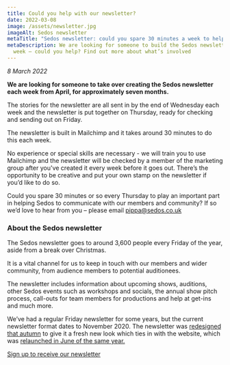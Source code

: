 ```yaml
---
title: Could you help with our newsletter?
date: 2022-03-08
image: /assets/newsletter.jpg
imageAlt: Sedos newsletter
metaTitle: "Sedos newsletter: could you spare 30 minutes a week to help us?"
metaDescription: We are looking for someone to build the Sedos newsletter each
  week – could you help? Find out more about what’s involved
---
```

*8 March 2022*

**We are looking for someone to take over creating the Sedos newsletter each week from April, for approximately seven months.**

The stories for the newsletter are all sent in by the end of Wednesday each week and the newsletter is put together on Thursday, ready for checking and sending out on Friday.

The newsletter is built in Mailchimp and it takes around 30 minutes to do this each week.

No experience or special skills are necessary - we will train you to use Mailchimp and the newsletter will be checked by a member of the marketing group after you've created it every week before it goes out. There’s the opportunity to be creative and put your own stamp on the newsletter if you’d like to do so. 

Could you spare 30 minutes or so every Thursday to play an important part in helping Sedos to communicate with our members and community? If so we’d love to hear from you – please email [pippa@sedos.co.uk](mailto:pippa@sedos.co.uk)

### About the Sedos newsletter

The Sedos newsletter goes to around 3,600 people every Friday of the year, aside from a break over Christmas.

It is a vital channel for us to keep in touch with our members and wider community, from audience members to potential auditionees. 

The newsletter includes information about upcoming shows, auditions, other Sedos events such as workshops and socials, the annual show pitch process, call-outs for team members for productions and help at get-ins and much more.

We’ve had a regular Friday newsletter for some years, but the current newsletter format dates to November 2020. The newsletter was [redesigned that autumn](https://sedos.co.uk/news/2020-11-05-sedos-launches-revamped-newsletter) to give it a fresh new look which ties in with the website, which was [relaunched in June of the same year.](https://sedos.co.uk/news/2020-06-02-sedos-launches-new-website)

[Sign up to receive our newsletter](https://mailchi.mp/sedos.co.uk/newsletter-sign-up)